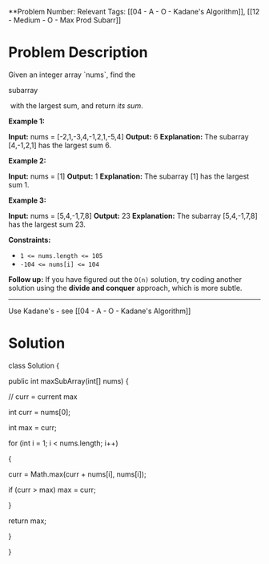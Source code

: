 
**Problem Number: 
Relevant Tags: [[04 - A - O - Kadane's Algorithm]], [[12 - Medium - O - Max Prod Subarr]]
<h1> Problem Description </h1>
Given an integer array `nums`, find the 

subarray

 with the largest sum, and return _its sum_.

**Example 1:**

**Input:** nums = [-2,1,-3,4,-1,2,1,-5,4]
**Output:** 6
**Explanation:** The subarray [4,-1,2,1] has the largest sum 6.

**Example 2:**

**Input:** nums = [1]
**Output:** 1
**Explanation:** The subarray [1] has the largest sum 1.

**Example 3:**

**Input:** nums = [5,4,-1,7,8]
**Output:** 23
**Explanation:** The subarray [5,4,-1,7,8] has the largest sum 23.

**Constraints:**

- `1 <= nums.length <= 105`
- `-104 <= nums[i] <= 104`

**Follow up:** If you have figured out the `O(n)` solution, try coding another solution using the **divide and conquer** approach, which is more subtle.

-----
Use Kadane's - see [[04 - A - O - Kadane's Algorithm]]

<h1> Solution </h1>
class Solution {

public int maxSubArray(int[] nums) {

  

// curr = current max

int curr = nums[0];

int max = curr;

  

for (int i = 1; i < nums.length; i++)

{

curr = Math.max(curr + nums[i], nums[i]);

if (curr > max) max = curr;

}

return max;

}

}